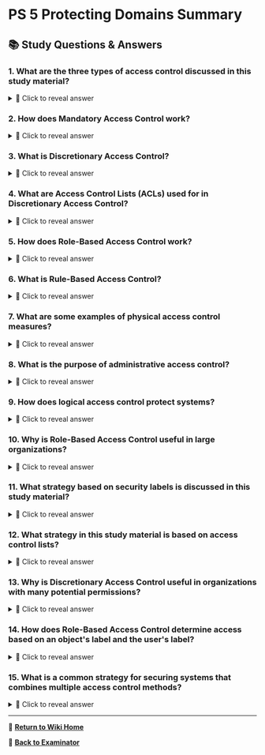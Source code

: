 # PS 5 Protecting Domains Summary

## 📚 Study Questions & Answers

### 1. What are the three types of access control discussed in this study material?

<details>
<summary>🤔 Click to reveal answer</summary>

The three types of access control discussed in this study material are Mandatory Access Control (MAC), Discretionary Access Control (DAC), and Role-Based Access Control (RBAC).

</details>

### 2. How does Mandatory Access Control work?

<details>
<summary>🤔 Click to reveal answer</summary>

Mandatory Access Control restricts actions that a person or process can perform on an object, such as a file, port, or input/output device. It uses an authorization rule to determine if a subject has access to the object. For example, only those with top secret security clearance may view a top secret file.

</details>

### 3. What is Discretionary Access Control?

<details>
<summary>🤔 Click to reveal answer</summary>

Discretionary Access Control gives or limits access to an object based on the owner of the object's decision. Common permissions include Read, Write, and Execute.

</details>

### 4. What are Access Control Lists (ACLs) used for in Discretionary Access Control?

<details>
<summary>🤔 Click to reveal answer</summary>

Access Control Lists (ACLs) are used in Discretionary Access Control to determine what traffic a network can send or receive.

</details>

### 5. How does Role-Based Access Control work?

<details>
<summary>🤔 Click to reveal answer</summary>

Role-Based Access Control is based on the role or function of an employee. It can work in combination with DAC or MAC.

</details>

### 6. What is Rule-Based Access Control?

<details>
<summary>🤔 Click to reveal answer</summary>

Rule-Based Access Control uses Access Control Lists (ACLs) and has rules that determine if access is granted or not. Factors that influence this decision include time of day, group membership, need to know, etc.

</details>

### 7. What are some examples of physical access control measures?

<details>
<summary>🤔 Click to reveal answer</summary>

Examples of physical access control measures include guards, fences, motion sensors, laptop locks, locked doors, guard dogs, video cameras, and more.

</details>

### 8. What is the purpose of administrative access control?

<details>
<summary>🤔 Click to reveal answer</summary>

Administrative access control involves policies, procedures, hiring practices, background checks, data classification based on sensitivity, security training, reviews, etc.

</details>

### 9. How does logical access control protect systems?

<details>
<summary>🤔 Click to reveal answer</summary>

Logical access control uses hardware and software solutions to manage access to systems. This includes methods like passwords, biometrics, and two-factor authentication.

</details>

### 10. Why is Role-Based Access Control useful in large organizations?

<details>
<summary>🤔 Click to reveal answer</summary>

Role-Based Access Control is beneficial in large organizations because it manages hundreds of users and potentially thousands of permissions more efficiently than other access control strategies.

</details>

### 11. What strategy based on security labels is discussed in this study material?

<details>
<summary>🤔 Click to reveal answer</summary>

The strategy that uses security labels (top secret, secret, confidential, and unclassified) is Mandatory Access Control.

</details>

### 12. What strategy in this study material is based on access control lists?

<details>
<summary>🤔 Click to reveal answer</summary>

The strategy that uses access control lists is Mandatory Access Control.

</details>

### 13. Why is Discretionary Access Control useful in organizations with many potential permissions?

<details>
<summary>🤔 Click to reveal answer</summary>

Discretionary Access Control is useful in organizations with many potential permissions because it allows the owner of the resource to decide who has access, which can be more manageable than other strategies in such environments.

</details>

### 14. How does Role-Based Access Control determine access based on an object's label and the user's label?

<details>
<summary>🤔 Click to reveal answer</summary>

In Role-Based Access Control, access is determined based on the security classification of the object (e.g., top secret) and the label assigned to the user.

</details>

### 15. What is a common strategy for securing systems that combines multiple access control methods?

<details>
<summary>🤔 Click to reveal answer</summary>

A common strategy for securing systems that combines multiple access control methods is one based on functions of employees, which may use Mandatory Access Control, Role-Based Access Control, Discretionary Access Control, and Rule-Based Access Control.

</details>

---

📖 **[Return to Wiki Home](Home)**

🎯 **[Back to Examinator](https://github.com/QRY91/examinator)**